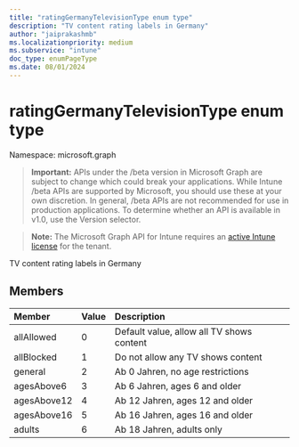 ```yaml
---
title: "ratingGermanyTelevisionType enum type"
description: "TV content rating labels in Germany"
author: "jaiprakashmb"
ms.localizationpriority: medium
ms.subservice: "intune"
doc_type: enumPageType
ms.date: 08/01/2024
---
```


# ratingGermanyTelevisionType enum type

Namespace: microsoft.graph

> **Important:** APIs under the /beta version in Microsoft Graph are subject to change which could break your applications. While Intune /beta APIs are supported by Microsoft, you should use these at your own discretion. In general, /beta APIs are not recommended for use in production applications. To determine whether an API is available in v1.0, use the Version selector.

> **Note:** The Microsoft Graph API for Intune requires an [active Intune license](https://go.microsoft.com/fwlink/?linkid=839381) for the tenant.

TV content rating labels in Germany

## Members
|Member|Value|Description|
|:---|:---|:---|
|allAllowed|0|Default value, allow all TV shows content|
|allBlocked|1|Do not allow any TV shows content|
|general|2|Ab 0 Jahren, no age restrictions|
|agesAbove6|3|Ab 6 Jahren, ages 6 and older|
|agesAbove12|4|Ab 12 Jahren, ages 12 and older|
|agesAbove16|5|Ab 16 Jahren, ages 16 and older|
|adults|6|Ab 18 Jahren, adults only|